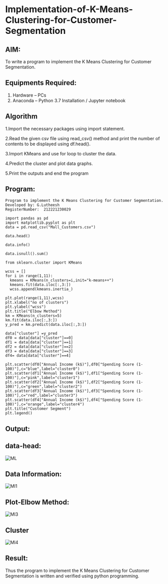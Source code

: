 # Implementation-of-K-Means-Clustering-for-Customer-Segmentation

## AIM:
To write a program to implement the K Means Clustering for Customer Segmentation.

## Equipments Required:
1. Hardware – PCs
2. Anaconda – Python 3.7 Installation / Jupyter notebook

## Algorithm
1.Import the necessary packages using import statement.

2.Read the given csv file using read_csv() method and print the number of contents to be displayed using df.head().

3.Import KMeans and use for loop to cluster the data.

4.Predict the cluster and plot data graphs.

5.Print the outputs and end the program 

## Program:
```
Program to implement the K Means Clustering for Customer Segmentation.
Developed by: G.Lutheesh
RegisterNumber:  212221230029
```
```
import pandas as pd
import matplotlib.pyplot as plt
data = pd.read_csv("Mall_Customers.csv")

data.head()

data.info()

data.isnull().sum()

from sklearn.cluster import KMeans

wcss = []
for i in range(1,11):
  kmeans = KMeans(n_clusters=i,init="k-means++")
  kmeans.fit(data.iloc[:,3:])
  wcss.append(kmeans.inertia_)

plt.plot(range(1,11),wcss)
plt.xlabel("no of clusters")
plt.ylabel("wcss")
plt.title("Elbow Method")
km = KMeans(n_clusters=5)
km.fit(data.iloc[:,3:])
y_pred = km.predict(data.iloc[:,3:])

data["cluster"] =y_pred
df0 = data[data["cluster"]==0]
df1 = data[data["cluster"]==1]
df2 = data[data["cluster"]==2]
df3 = data[data["cluster"]==3]
df4= data[data["cluster"]==4]

plt.scatter(df0["Annual Income (k$)"],df0["Spending Score (1-100)"],c="blue",label="cluster0")
plt.scatter(df1["Annual Income (k$)"],df1["Spending Score (1-100)"],c="pink",label="cluster1")
plt.scatter(df2["Annual Income (k$)"],df2["Spending Score (1-100)"],c="green",label="cluster2")
plt.scatter(df3["Annual Income (k$)"],df3["Spending Score (1-100)"],c="red",label="cluster3")
plt.scatter(df4["Annual Income (k$)"],df4["Spending Score (1-100)"],c="orange",label="cluster4")
plt.title("Customer Segment")
plt.legend()
```


## Output:
## data-head:
![ML](https://github.com/Lutheeshgoparapu/Implementation-of-K-Means-Clustering-for-Customer-Segmentation/assets/94154531/54f34f4c-a968-4528-9426-db9bfeece531)
## Data Information:
![Ml1](https://github.com/Lutheeshgoparapu/Implementation-of-K-Means-Clustering-for-Customer-Segmentation/assets/94154531/bb22045f-cb89-4e79-8b52-249560f84d22)
## Plot-Elbow Method:
![Ml3](https://github.com/Lutheeshgoparapu/Implementation-of-K-Means-Clustering-for-Customer-Segmentation/assets/94154531/752ecf14-eed2-4b7d-ae66-37c1698721ad)
## Cluster
![Ml4](https://github.com/Lutheeshgoparapu/Implementation-of-K-Means-Clustering-for-Customer-Segmentation/assets/94154531/f64ac380-5a13-4086-a928-223743ec93ca)

## Result:
Thus the program to implement the K Means Clustering for Customer Segmentation is written and verified using python programming.
